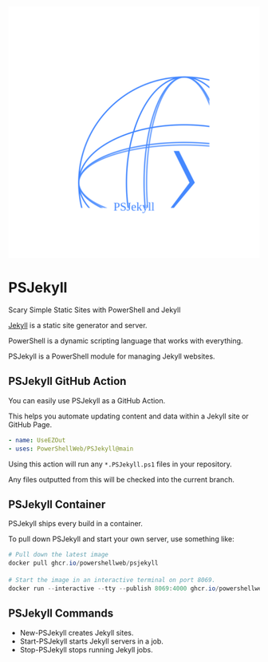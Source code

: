 <div align='center'>
    <img alt='PSJekyll Logo (Animated)' style='height:50%' src='Assets/PSJekyll-Animated.svg' />
</div>

# PSJekyll

Scary Simple Static Sites with PowerShell and Jekyll

[Jekyll](https://jekyllrb.com) is a static site generator and server.

PowerShell is a dynamic scripting language that works with everything.

PSJekyll is a PowerShell module for managing Jekyll websites.

## PSJekyll GitHub Action

You can easily use PSJekyll as a GitHub Action.

This helps you automate updating content and data within a Jekyll site or GitHub Page.

~~~yaml
- name: UseEZOut
- uses: PowerShellWeb/PSJekyll@main
~~~

Using this action will run any `*.PSJekyll.ps1` files in your repository.

Any files outputted from this will be checked into the current branch.

## PSJekyll Container

PSJekyll ships every build in a container.

To pull down PSJekyll and start your own server, use something like:

~~~PowerShell
# Pull down the latest image
docker pull ghcr.io/powershellweb/psjekyll

# Start the image in an interactive terminal on port 8069.
docker run --interactive --tty --publish 8069:4000 ghcr.io/powershellweb/psjekyll
~~~

## PSJekyll Commands

* New-PSJekyll creates Jekyll sites.
* Start-PSJekyll starts Jekyll servers in a job.
* Stop-PSJekyll stops running Jekyll jobs.

